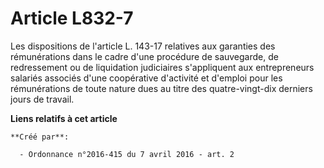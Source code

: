 # Article L832-7

Les dispositions de l'article L. 143-17 relatives aux garanties des rémunérations dans le cadre d'une procédure de
sauvegarde, de redressement ou de liquidation judiciaires s'appliquent aux entrepreneurs salariés associés d'une coopérative
d'activité et d'emploi pour les rémunérations de toute nature dues au titre des quatre-vingt-dix derniers jours de travail.

**Liens relatifs à cet article**

	**Créé par**:

	  - Ordonnance n°2016-415 du 7 avril 2016 - art. 2
